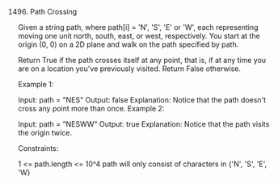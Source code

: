 1496. Path Crossing

Given a string path, where path[i] = 'N', 'S', 'E' or 'W', each representing moving one unit north, south, east, or west, respectively. You start at the origin (0, 0) on a 2D plane and walk on the path specified by path.

Return True if the path crosses itself at any point, that is, if at any time you are on a location you've previously visited. Return False otherwise.



Example 1:



Input: path = "NES"
Output: false
Explanation: Notice that the path doesn't cross any point more than once.
Example 2:



Input: path = "NESWW"
Output: true
Explanation: Notice that the path visits the origin twice.


Constraints:

1 <= path.length <= 10^4
path will only consist of characters in {'N', 'S', 'E', 'W}
